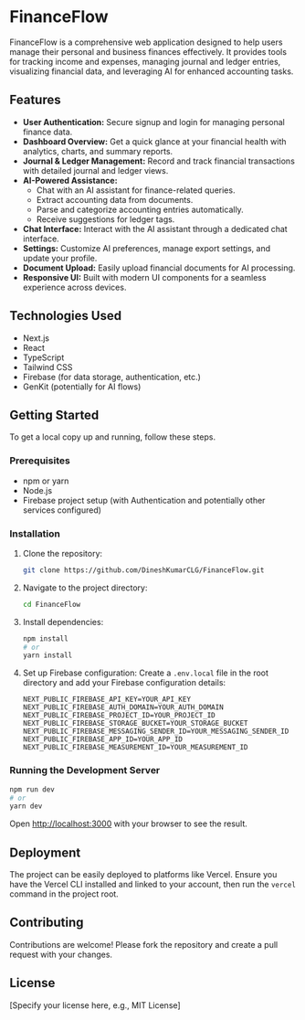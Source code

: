 # FinanceFlow

FinanceFlow is a comprehensive web application designed to help users manage their personal and business finances effectively. It provides tools for tracking income and expenses, managing journal and ledger entries, visualizing financial data, and leveraging AI for enhanced accounting tasks.

## Features

*   **User Authentication:** Secure signup and login for managing personal finance data.
*   **Dashboard Overview:** Get a quick glance at your financial health with analytics, charts, and summary reports.
*   **Journal & Ledger Management:** Record and track financial transactions with detailed journal and ledger views.
*   **AI-Powered Assistance:**
    *   Chat with an AI assistant for finance-related queries.
    *   Extract accounting data from documents.
    *   Parse and categorize accounting entries automatically.
    *   Receive suggestions for ledger tags.
*   **Chat Interface:** Interact with the AI assistant through a dedicated chat interface.
*   **Settings:** Customize AI preferences, manage export settings, and update your profile.
*   **Document Upload:** Easily upload financial documents for AI processing.
*   **Responsive UI:** Built with modern UI components for a seamless experience across devices.

## Technologies Used

*   Next.js
*   React
*   TypeScript
*   Tailwind CSS
*   Firebase (for data storage, authentication, etc.)
*   GenKit (potentially for AI flows)

## Getting Started

To get a local copy up and running, follow these steps.

### Prerequisites

*   npm or yarn
*   Node.js
*   Firebase project setup (with Authentication and potentially other services configured)

### Installation

1.  Clone the repository:
    ```bash
    git clone https://github.com/DineshKumarCLG/FinanceFlow.git
    ```
2.  Navigate to the project directory:
    ```bash
    cd FinanceFlow
    ```
3.  Install dependencies:
    ```bash
    npm install
    # or
    yarn install
    ```
4.  Set up Firebase configuration:
    Create a `.env.local` file in the root directory and add your Firebase configuration details:
    ```env
    NEXT_PUBLIC_FIREBASE_API_KEY=YOUR_API_KEY
    NEXT_PUBLIC_FIREBASE_AUTH_DOMAIN=YOUR_AUTH_DOMAIN
    NEXT_PUBLIC_FIREBASE_PROJECT_ID=YOUR_PROJECT_ID
    NEXT_PUBLIC_FIREBASE_STORAGE_BUCKET=YOUR_STORAGE_BUCKET
    NEXT_PUBLIC_FIREBASE_MESSAGING_SENDER_ID=YOUR_MESSAGING_SENDER_ID
    NEXT_PUBLIC_FIREBASE_APP_ID=YOUR_APP_ID
    NEXT_PUBLIC_FIREBASE_MEASUREMENT_ID=YOUR_MEASUREMENT_ID
    ```

### Running the Development Server

```bash
npm run dev
# or
yarn dev
```

Open [http://localhost:3000](http://localhost:3000) with your browser to see the result.

## Deployment

The project can be easily deployed to platforms like Vercel. Ensure you have the Vercel CLI installed and linked to your account, then run the `vercel` command in the project root.

## Contributing

Contributions are welcome! Please fork the repository and create a pull request with your changes.

## License

[Specify your license here, e.g., MIT License]
